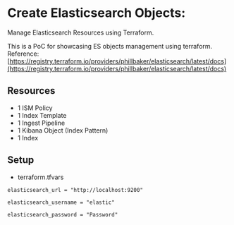 # Create Elasticsearch Objects:

Manage Elasticsearch Resources using Terraform.

This is a PoC for showcasing ES objects management using terraform.
Reference: [https://registry.terraform.io/providers/phillbaker/elasticsearch/latest/docs](https://registry.terraform.io/providers/phillbaker/elasticsearch/latest/docs)

## Resources

- 1 ISM Policy
- 1 Index Template
- 1 Ingest Pipeline
- 1 Kibana Object (Index Pattern)
- 1 Index

## Setup

- terraform.tfvars

```
elasticsearch_url = "http://localhost:9200"

elasticsearch_username = "elastic"

elasticsearch_password = "Password"
```
